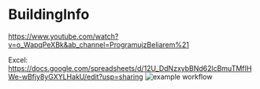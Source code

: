 # BuildingInfo

https://www.youtube.com/watch?v=o_WapqPeXBk&ab_channel=ProgramujzBeliarem%21

Excel: https://docs.google.com/spreadsheets/d/12U_DdNzxybBNd62lcBmuTMfIHWe-wBfjy8yGXYLHakU/edit?usp=sharing
![example workflow](https://github.com/WuzI38/BuildingInfo/actions/workflows/ci.yml/badge.svg)
